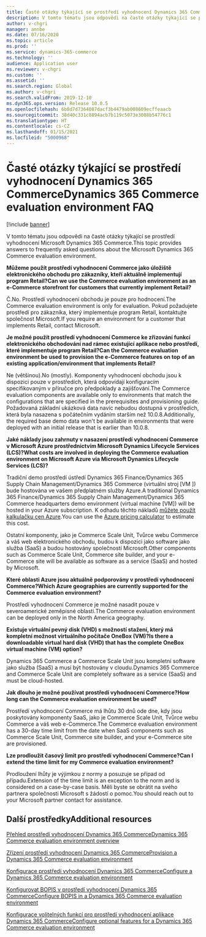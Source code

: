 ```yaml
---
title: Časté otázky týkající se prostředí vyhodnocení Dynamics 365 Commerce
description: V tomto tématu jsou odpovědi na časté otázky týkající se prostředí vyhodnocení Microsoft Dynamics 365 Commerce.
author: v-chgri
manager: annbe
ms.date: 07/16/2020
ms.topic: article
ms.prod: ''
ms.service: dynamics-365-commerce
ms.technology: ''
audience: Application user
ms.reviewer: v-chgri
ms.custom: ''
ms.assetid: ''
ms.search.region: Global
ms.author: v-chgri
ms.search.validFrom: 2019-12-10
ms.dyn365.ops.version: Release 10.0.5
ms.openlocfilehash: 6b8d7d7364087dacf3b4479ab008609ecffeaacb
ms.sourcegitcommit: 38d40c331c8894acb7b119c5073e3088b54776c1
ms.translationtype: HT
ms.contentlocale: cs-CZ
ms.lasthandoff: 01/15/2021
ms.locfileid: "5000968"
---
```

# <a name="dynamics-365-commerce-evaluation-environment-faq"></a><span data-ttu-id="78692-103">Časté otázky týkající se prostředí vyhodnocení Dynamics 365 Commerce</span><span class="sxs-lookup"><span data-stu-id="78692-103">Dynamics 365 Commerce evaluation environment FAQ</span></span>

[!include [banner](includes/banner.md)]

<span data-ttu-id="78692-104">V tomto tématu jsou odpovědi na časté otázky týkající se prostředí vyhodnocení Microsoft Dynamics 365 Commerce.</span><span class="sxs-lookup"><span data-stu-id="78692-104">This topic provides answers to frequently asked questions about the Microsoft Dynamics 365 Commerce evaluation environment.</span></span>

<span data-ttu-id="78692-105">**Můžeme použít prostředí vyhodnocení Commerce jako úložiště elektronického obchodu pro zákazníky, kteří aktuálně implementují program Retail?**</span><span class="sxs-lookup"><span data-stu-id="78692-105">**Can we use the Commerce evaluation environment as an e-Commerce storefront for customers that currently implement Retail?**</span></span>

<span data-ttu-id="78692-106">Č.</span><span class="sxs-lookup"><span data-stu-id="78692-106">No.</span></span> <span data-ttu-id="78692-107">Prostředí vyhodnocení obchodu je pouze pro hodnocení.</span><span class="sxs-lookup"><span data-stu-id="78692-107">The Commerce evaluation environment is only for evaluation.</span></span> <span data-ttu-id="78692-108">Pokud požadujete prostředí pro zákazníka, který implementuje program Retail, kontaktujte společnost Microsoft.</span><span class="sxs-lookup"><span data-stu-id="78692-108">If you require an environment for a customer that implements Retail, contact Microsoft.</span></span>

<span data-ttu-id="78692-109">**Je možné použít prostředí vyhodnocení Commerce ke zřizování funkcí elektronického obchodování nad rámec existující aplikace nebo prostředí, které implementuje program Retail?**</span><span class="sxs-lookup"><span data-stu-id="78692-109">**Can the Commerce evaluation environment be used to provision the e-Commerce features on top of an existing application/environment that implements Retail?**</span></span>

<span data-ttu-id="78692-110">Ne (většinou).</span><span class="sxs-lookup"><span data-stu-id="78692-110">No (mostly).</span></span> <span data-ttu-id="78692-111">Komponenty vyhodnocení obchodu jsou k dispozici pouze v prostředích, která odpovídají konfiguracím specifikovaným v příručce pro předpoklady a zajišťování.</span><span class="sxs-lookup"><span data-stu-id="78692-111">The Commerce evaluation components are available only to environments that match the configurations that are specified in the prerequisites and provisioning guide.</span></span> <span data-ttu-id="78692-112">Požadovaná základní ukázková data navíc nebudou dostupná v prostředích, která byla nasazena s počátečním vydáním starším než 10.0.8.</span><span class="sxs-lookup"><span data-stu-id="78692-112">Additionally, the required base demo data won't be available in environments that were deployed with an initial release that is earlier than 10.0.8.</span></span> 

<span data-ttu-id="78692-113">**Jaké náklady jsou zahrnuty v nasazení prostředí vyhodnocení Commerce v Microsoft Azure prostřednictvím Microsoft Dynamics Lifecycle Services (LCS)?**</span><span class="sxs-lookup"><span data-stu-id="78692-113">**What costs are involved in deploying the Commerce evaluation environment on Microsoft Azure via Microsoft Dynamics Lifecycle Services (LCS)?**</span></span>

<span data-ttu-id="78692-114">Tradiční demo prostředí ústředí Dynamics 365 Finance/Dynamics 365 Supply Chain Management/Dynamics 365 Commerce (virtuální stroj \[VM \]) bude hostována ve vašem předplatném služby Azure.</span><span class="sxs-lookup"><span data-stu-id="78692-114">A traditional Dynamics 365 Finance/Dynamics 365 Supply Chain Management/Dynamics 365 Commerce headquarters demo environment (virtual machine \[VM\]) will be hosted in your Azure subscription.</span></span> <span data-ttu-id="78692-115">K odhadu těchto nákladů [můžete použít kalkulačku cen Azure](https://azure.microsoft.com/pricing/calculator/).</span><span class="sxs-lookup"><span data-stu-id="78692-115">You can use the [Azure pricing calculator](https://azure.microsoft.com/pricing/calculator/) to estimate this cost.</span></span>

<span data-ttu-id="78692-116">Ostatní komponenty, jako je Commerce Scale Unit, Tvůrce webu Commerce a váš web elektronického obchodu, budou k dispozici jako software jako služba (SaaS) a budou hostovány společností Microsoft.</span><span class="sxs-lookup"><span data-stu-id="78692-116">Other components such as Commerce Scale Unit, Commerce site builder, and your e-Commerce site will be available as software as a service (SaaS) and hosted by Microsoft.</span></span>

<span data-ttu-id="78692-117">**Které oblasti Azure jsou aktuálně podporovány v prostředí vyhodnocení Commerce?**</span><span class="sxs-lookup"><span data-stu-id="78692-117">**Which Azure geographies are currently supported for the Commerce evaluation environment?**</span></span>

<span data-ttu-id="78692-118">Prostředí vyhodnocení Commerce je možné nasadit pouze v severoamerické zeměpisné oblasti.</span><span class="sxs-lookup"><span data-stu-id="78692-118">The Commerce evaluation environment can be deployed only in the North America geography.</span></span>

<span data-ttu-id="78692-119">**Existuje virtuální pevný disk (VHD) s možností stažení, který má kompletní možnost virtuálního počítače OneBox (VM)?**</span><span class="sxs-lookup"><span data-stu-id="78692-119">**Is there a downloadable virtual hard disk (VHD) that has the complete OneBox virtual machine (VM) option?**</span></span>

<span data-ttu-id="78692-120">Dynamics 365 Commerce a Commerce Scale Unit jsou kompletní software jako služba (SaaS) a musí být hostovány v cloudu.</span><span class="sxs-lookup"><span data-stu-id="78692-120">Dynamics 365 Commerce and Commerce Scale Unit are completely software as a service (SaaS) and must be cloud-hosted.</span></span>

<span data-ttu-id="78692-121">**Jak dlouho je možné používat prostředí vyhodnocení Commerce?**</span><span class="sxs-lookup"><span data-stu-id="78692-121">**How long can the Commerce evaluation environment be used?**</span></span>

<span data-ttu-id="78692-122">Prostředí vyhodnocení Commerce má lhůtu 30 dnů ode dne, kdy jsou poskytovány komponenty SaaS, jako je Commerce Scale Unit, Tvůrce webu Commerce a váš web e-Commerce.</span><span class="sxs-lookup"><span data-stu-id="78692-122">The Commerce evaluation environment has a 30-day time limit from the date when SaaS components such as Commerce Scale Unit, Commerce site builder, and your e-Commerce site are provisioned.</span></span>

<span data-ttu-id="78692-123">**Lze prodloužit časový limit pro prostředí vyhodnocení Commerce?**</span><span class="sxs-lookup"><span data-stu-id="78692-123">**Can I extend the time limit for my Commerce evaluation environment?**</span></span>

<span data-ttu-id="78692-124">Prodloužení lhůty je výjimkou z normy a posuzuje se případ od případu.</span><span class="sxs-lookup"><span data-stu-id="78692-124">Extension of the time limit is an exception to the norm and is considered on a case-by-case basis.</span></span> <span data-ttu-id="78692-125">Měli byste se obrátit na svého partnera společnosti Microsoft s žádostí o pomoc.</span><span class="sxs-lookup"><span data-stu-id="78692-125">You should reach out to your Microsoft partner contact for assistance.</span></span>

## <a name="additional-resources"></a><span data-ttu-id="78692-126">Další prostředky</span><span class="sxs-lookup"><span data-stu-id="78692-126">Additional resources</span></span>

[<span data-ttu-id="78692-127">Přehled prostředí vyhodnocení Dynamics 365 Commerce</span><span class="sxs-lookup"><span data-stu-id="78692-127">Dynamics 365 Commerce evaluation environment overview</span></span>](cpe-overview.md)

[<span data-ttu-id="78692-128">Zřízení prostředí vyhodnocení Dynamics 365 Commerce</span><span class="sxs-lookup"><span data-stu-id="78692-128">Provision a Dynamics 365 Commerce evaluation environment</span></span>](provisioning-guide.md)

[<span data-ttu-id="78692-129">Konfigurace prostředí vyhodnocení Dynamics 365 Commerce</span><span class="sxs-lookup"><span data-stu-id="78692-129">Configure a Dynamics 365 Commerce evaluation environment</span></span>](cpe-post-provisioning.md)

[<span data-ttu-id="78692-130">Konfigurovat BOPIS v prostředí vyhodnocení Dynamics 365 Commerce</span><span class="sxs-lookup"><span data-stu-id="78692-130">Configure BOPIS in a Dynamics 365 Commerce evaluation environment</span></span>](cpe-bopis.md)

[<span data-ttu-id="78692-131">Konfigurace volitelných funkcí pro prostředí vyhodnocení aplikace Dynamics 365 Commerce</span><span class="sxs-lookup"><span data-stu-id="78692-131">Configure optional features for a Dynamics 365 Commerce evaluation environment</span></span>](cpe-optional-features.md)
